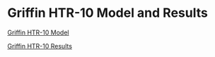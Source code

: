 # Griffin HTR-10 Model and Results

[Griffin HTR-10 Model](htr10/griffin_htr10_model.md)

[Griffin HTR-10 Results](htr10/griffin_htr10_results.md)

